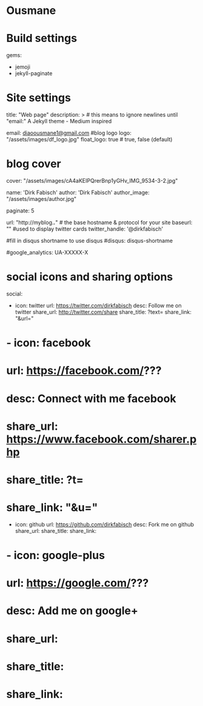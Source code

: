 # Ousmane
# Build settings
gems:
  - jemoji
  - jekyll-paginate

# Site settings
title: "Web page"
description: > # this means to ignore newlines until "email:"
   A Jekyll theme - Medium inspired

email: diaoousmane1@gmail.com
#blog logo
logo: "/assets/images/df_logo.jpg"
float_logo: true # true, false (default)

# blog cover
cover: "/assets/images/cA4aKEIPQrerBnp1yGHv_IMG_9534-3-2.jpg"

name: 'Dirk Fabisch'
author: 'Dirk Fabisch'
author_image: "/assets/images/author.jpg"

paginate:	5

url: "http://myblog.***.***" # the base hostname & protocol for your site
baseurl: ""
#used to display twitter cards
twitter_handle: '@dirkfabisch'

#fill in disqus shortname to use disqus
#disqus: disqus-shortname

#google_analytics: UA-XXXXX-X

# social icons and sharing options
social:
  - icon:	twitter
    url:	https://twitter.com/dirkfabisch
    desc: Follow me on twitter
    share_url: http://twitter.com/share
    share_title: ?text=
    share_link: "&amp;url="

#  - icon:	facebook
#    url:	https://facebook.com/???
#    desc: Connect with me facebook
#    share_url: https://www.facebook.com/sharer.php
#    share_title: ?t=
#    share_link: "&amp;u="

  - icon:	github
    url:	https://github.com/dirkfabisch
    desc:	Fork me on github
    share_url:
    share_title:
    share_link:

#  - icon:	google-plus
#    url:	https://google.com/???
#    desc:	Add me on google+
#    share_url:
#    share_title:
#    share_link:
